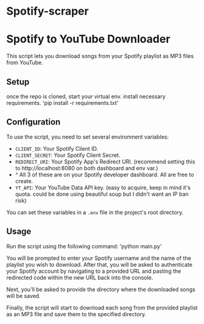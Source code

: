 # Spotify-scraper
# Spotify to YouTube Downloader

This script lets you download songs from your Spotify playlist as MP3 files from YouTube.

## Setup

once the repo is cloned, start your virtual env. 
install necessary requirements. 'pip install -r requirements.txt'

## Configuration

To use the script, you need to set several environment variables:

- `CLIENT_ID`: Your Spotify Client ID.
- `CLIENT_SECRET`: Your Spotify Client Secret.
- `REDIRECT_URI`: Your Spotify App's Redirect URI. (recommend setting this to http://localhost:8080 on both dashboard and env var.)
- ^ All 3 of these are on your Spotify developer dashboard. All are free to create. 
- `YT_API`: Your YouTube Data API key. (easy to acquire, keep in mind it's quota. could be done using beautiful soup but I didn't want an IP ban risk)  

You can set these variables in a `.env` file in the project's root directory.

## Usage

Run the script using the following command:
'python main.py'

You will be prompted to enter your Spotify username and the name of the playlist you wish to download. After that, you will be asked to authenticate your Spotify account by navigating to a provided URL and pasting the redirected code within the new URL back into the console.

Next, you'll be asked to provide the directory where the downloaded songs will be saved.

Finally, the script will start to download each song from the provided playlist as an MP3 file and save them to the specified directory.
